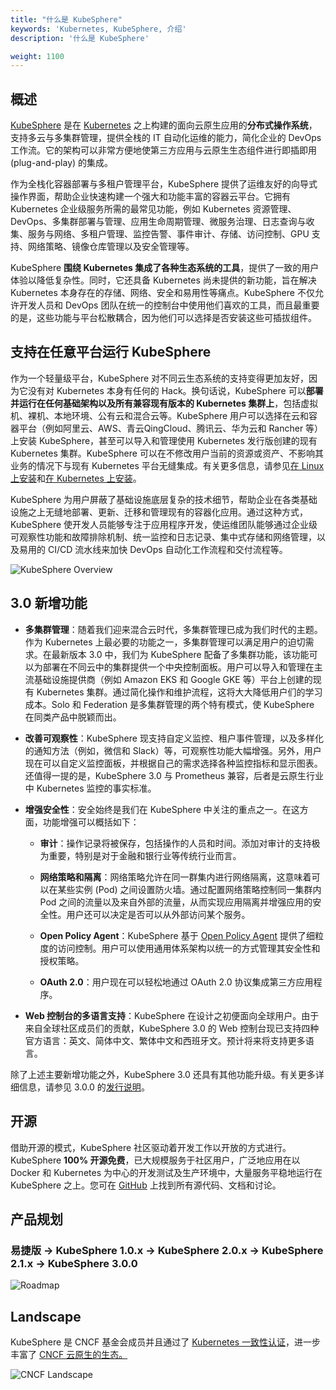 ```yaml
---
title: "什么是 KubeSphere"
keywords: 'Kubernetes, KubeSphere, 介绍'
description: '什么是 KubeSphere'

weight: 1100
---
```


## 概述

[KubeSphere](https://kubesphere.io) 是在 [Kubernetes](https://kubernetes.io) 之上构建的面向云原生应用的**分布式操作系统**，支持多云与多集群管理，提供全栈的 IT 自动化运维的能力，简化企业的 DevOps 工作流。它的架构可以非常方便地使第三方应用与云原生生态组件进行即插即用 (plug-and-play) 的集成。

作为全栈化容器部署与多租户管理平台，KubeSphere 提供了运维友好的向导式操作界面，帮助企业快速构建一个强大和功能丰富的容器云平台。它拥有 Kubernetes 企业级服务所需的最常见功能，例如 Kubernetes 资源管理、DevOps、多集群部署与管理、应用生命周期管理、微服务治理、日志查询与收集、服务与网络、多租户管理、监控告警、事件审计、存储、访问控制、GPU 支持、网络策略、镜像仓库管理以及安全管理等。

KubeSphere **围绕 Kubernetes 集成了各种生态系统的工具**，提供了一致的用户体验以降低复杂性。同时，它还具备 Kubernetes 尚未提供的新功能，旨在解决 Kubernetes 本身存在的存储、网络、安全和易用性等痛点。KubeSphere 不仅允许开发人员和 DevOps 团队在统一的控制台中使用他们喜欢的工具，而且最重要的是，这些功能与平台松散耦合，因为他们可以选择是否安装这些可插拔组件。

## 支持在任意平台运行 KubeSphere

作为一个轻量级平台，KubeSphere 对不同云生态系统的支持变得更加友好，因为它没有对 Kubernetes 本身有任何的 Hack。换句话说，KubeSphere 可以**部署并运行在任何基础架构以及所有兼容现有版本的 Kubernetes 集群上**，包括虚拟机、裸机、本地环境、公有云和混合云等。KubeSphere 用户可以选择在云和容器平台（例如阿里云、AWS、青云QingCloud、腾讯云、华为云和 Rancher 等）上安装 KubeSphere，甚至可以导入和管理使用 Kubernetes 发行版创建的现有 Kubernetes 集群。KubeSphere 可以在不修改用户当前的资源或资产、不影响其业务的情况下与现有 Kubernetes 平台无缝集成。有关更多信息，请参见[在 Linux 上安装](../../installing-on-linux/)和[在 Kubernetes 上安装](../../installing-on-kubernetes/)。

KubeSphere 为用户屏蔽了基础设施底层复杂的技术细节，帮助企业在各类基础设施之上无缝地部署、更新、迁移和管理现有的容器化应用。通过这种方式，KubeSphere 使开发人员能够专注于应用程序开发，使运维团队能够通过企业级可观察性功能和故障排除机制、统一监控和日志记录、集中式存储和网络管理，以及易用的 CI/CD 流水线来加快 DevOps 自动化工作流程和交付流程等。

![KubeSphere Overview](https://pek3b.qingstor.com/kubesphere-docs/png/20200224091526.png)

## 3.0 新增功能

- **多集群管理**：随着我们迎来混合云时代，多集群管理已成为我们时代的主题。作为 Kubernetes 上最必要的功能之一，多集群管理可以满足用户的迫切需求。在最新版本 3.0 中，我们为 KubeSphere 配备了多集群功能，该功能可以为部署在不同云中的集群提供一个中央控制面板。用户可以导入和管理在主流基础设施提供商（例如 Amazon EKS 和 Google GKE 等）平台上创建的现有 Kubernetes 集群。通过简化操作和维护流程，这将大大降低用户们的学习成本。Solo 和 Federation 是多集群管理的两个特有模式，使 KubeSphere 在同类产品中脱颖而出。

- **改善可观察性**：KubeSphere 现支持自定义监控、租户事件管理，以及多样化的通知方法（例如，微信和 Slack）等，可观察性功能大幅增强。另外，用户现在可以自定义监控面板，并根据自己的需求选择各种监控指标和显示图表。还值得一提的是，KubeSphere 3.0 与 Prometheus 兼容，后者是云原生行业中 Kubernetes 监控的事实标准。

- **增强安全性**：安全始终是我们在 KubeSphere 中关注的重点之一。在这方面，功能增强可以概括如下：

  - **审计**：操作记录将被保存，包括操作的人员和时间。添加对审计的支持极为重要，特别是对于金融和银行业等传统行业而言。

  - **网络策略和隔离**：网络策略允许在同一群集内进行网络隔离，这意味着可以在某些实例 (Pod) 之间设置防火墙。通过配置网络策略控制同一集群内 Pod 之间的流量以及来自外部的流量，从而实现应用隔离并增强应用的安全性。用户还可以决定是否可以从外部访问某个服务。

  - **Open Policy Agent**：KubeSphere 基于 [Open Policy Agent](https://www.openpolicyagent.org/) 提供了细粒度的访问控制。用户可以使用通用体系架构以统一的方式管理其安全性和授权策略。

  - **OAuth 2.0**：用户现在可以轻松地通过 OAuth 2.0 协议集成第三方应用程序。
  
- **Web 控制台的多语言支持**：KubeSphere 在设计之初便面向全球用户。由于来自全球社区成员们的贡献，KubeSphere 3.0 的 Web 控制台现已支持四种官方语言：英文、简体中文、繁体中文和西班牙文。预计将来将支持更多语言。

除了上述主要新增功能之外，KubeSphere 3.0 还具有其他功能升级。有关更多详细信息，请参见 3.0.0 的[发行说明](../../release/release-v300/)。

## 开源

借助开源的模式，KubeSphere 社区驱动着开发工作以开放的方式进行。KubeSphere **100% 开源免费**，已大规模服务于社区用户，广泛地应用在以 Docker 和 Kubernetes 为中心的开发测试及生产环境中，大量服务平稳地运行在 KubeSphere 之上。您可在 [GitHub](https://github.com/kubesphere/) 上找到所有源代码、文档和讨论。

## 产品规划

### 易捷版 -> KubeSphere 1.0.x -> KubeSphere 2.0.x -> KubeSphere 2.1.x -> KubeSphere 3.0.0

![Roadmap](https://pek3b.qingstor.com/kubesphere-docs/png/20190926000413.png)

## Landscape

KubeSphere 是 CNCF 基金会成员并且通过了 [Kubernetes 一致性认证](https://www.cncf.io/certification/software-conformance/#logos)，进一步丰富了 [CNCF 云原生的生态。
](https://landscape.cncf.io/landscape=observability-and-analysis&license=apache-license-2-0)

![CNCF Landscape](https://pek3b.qingstor.com/kubesphere-docs/png/20191011233719.png)